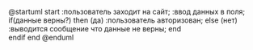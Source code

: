 

@startuml
    start
        :пользователь заходит на сайт;
        :ввод данных в поля;
        if(данные верны?) then (да)
            :пользователь авторизован;
        else (нет)
            :выводится сообщение что данные не верны; 
            end   
        endif
    end
@enduml